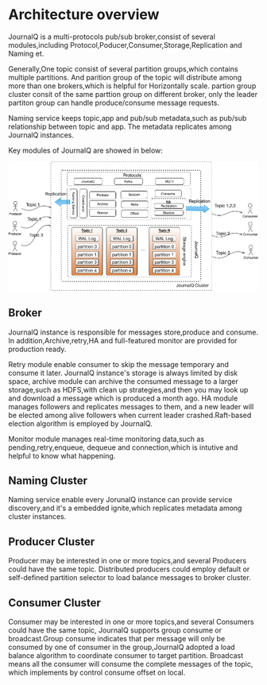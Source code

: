 # Architecture overview
JournalQ is a multi-protocols pub/sub broker,consist of several modules,including Protocol,Poducer,Consumer,Storage,Replication and Naming et.

Generally,One topic consist of several partition groups,which contains multiple partitions. And parition group of the topic will distribute among more than one brokers,which is helpful for Horizontally scale. partion group cluster consit of the same parttion group on different broker, only the leader partiton group can handle produce/consume message requests.

Naming service keeps topic,app and pub/sub metadata,such as pub/sub relationship between topic and app. The metadata replicates among JournalQ instances.

Key modules of JournalQ are showed in below:

![JournalQ highlight](../img/journalQ-arch-cluster.png "JournalQ architecture")

## Broker
JournalQ instance is responsible for messages store,produce and consume. In addition,Archive,retry,HA and full-featured monitor are provided for production ready.

Retry module enable consumer to skip the message temporary and consume it later.
JournalQ instance's storage is always limited by disk space, archive module can archive the consumed message to a larger storage,such as HDFS,with clean up strategies,and then you may look up and download a message which is produced a month ago. HA module manages followers and replicates messages to them, and a new leader will be elected among alive followers when current leader crashed.Raft-based election algorithm is employed by JournalQ.

Monitor module manages real-time monitoring data,such as pending,retry,enqueue, dequeue and connection,which is intutive and helpful to know what happening.


## Naming Cluster

Naming service enable every JorunalQ instance can provide service discovery,and it's a embedded ignite,which replicates metadata among cluster instances.  

## Producer Cluster

Producer may be interested in one or more topics,and several Producers could have the same topic. Distributed producers could employ default or self-defined partition selector to load balance messages to broker cluster.

## Consumer Cluster

Consumer may be interested in one or more topics,and several Consumers could have the same topic, JournalQ supports group consume or broadcast.Group consume indicates that per message will only be consumed by one of consumer in the group,JournalQ adopted a load balance algorithm to coordinate   consumer to target partition. Broadcast means all the consumer will consume the complete messages of the topic, which implements by control consume offset on local.
